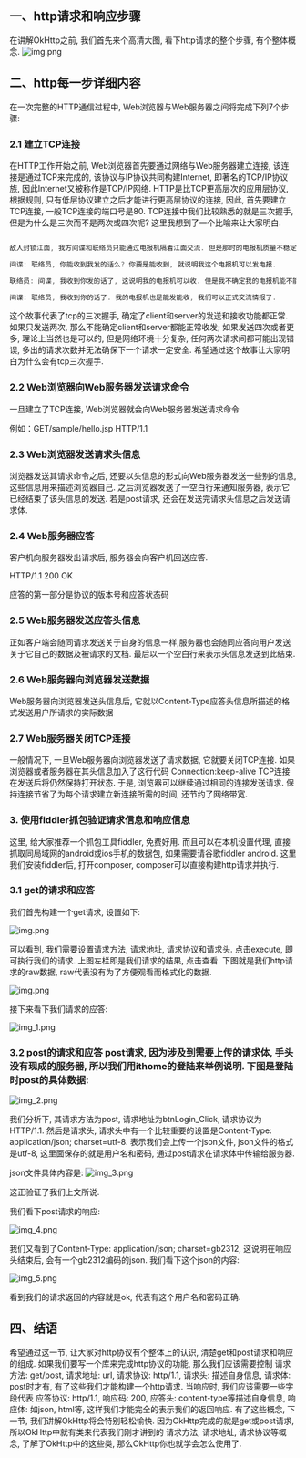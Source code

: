 ## 一、http请求和响应步骤

在讲解OkHttp之前, 我们首先来个高清大图, 看下http请求的整个步骤, 有个整体概念.
![img.png](pic/0201_理解http的请求过程.png)

## 二、http每一步详细内容

在一次完整的HTTP通信过程中, Web浏览器与Web服务器之间将完成下列7个步骤:

### 2.1 建立TCP连接

在HTTP工作开始之前, Web浏览器首先要通过网络与Web服务器建立连接, 该连接是通过TCP来完成的, 该协议与IP协议共同构建Internet, 即著名的TCP/IP协议族,
因此Internet又被称作是TCP/IP网络. HTTP是比TCP更高层次的应用层协议, 根据规则, 只有低层协议建立之后才能进行更高层协议的连接, 因此, 首先要建立TCP连接,
一般TCP连接的端口号是80. TCP连接中我们比较熟悉的就是三次握手, 但是为什么是三次而不是两次或四次呢? 这里我想到了一个比喻来让大家明白.

```c

敌人封锁江面, 我方间谍和联络员只能通过电报机隔着江面交流. 但是那时的电报机质量不稳定, 有可能会出现失灵的情况. 所以就出现了如下对话:

间谍: 联络员, 你能收到我发的话么? 你要是能收到, 就说明我这个电报机可以发电报.

联络员: 间谍, 我收到你发的话了, 这说明我的电报机可以收. 但是我不确定我的电报机能不能发, 你能收到我发的这句话么? 你要是能收到, 就说明我的电报机是可以发电报的.

间谍: 联络员, 我收到你的话了. 我的电报机也是能发能收, 我们可以正式交流情报了.

```

这个故事代表了tcp的三次握手, 确定了client和server的发送和接收功能都正常. 如果只发送两次, 那么不能确定client和server都能正常收发; 如果发送四次或者更多,
理论上当然也是可以的, 但是网络环境十分复杂, 任何两次请求间都可能出现错误, 多出的请求次数并无法确保下一个请求一定安全. 希望通过这个故事让大家明白为什么会有tcp三次握手.

### 2.2 Web浏览器向Web服务器发送请求命令

一旦建立了TCP连接, Web浏览器就会向Web服务器发送请求命令

例如：GET/sample/hello.jsp HTTP/1.1

### 2.3 Web浏览器发送请求头信息

浏览器发送其请求命令之后, 还要以头信息的形式向Web服务器发送一些别的信息, 这些信息用来描述浏览器自己. 之后浏览器发送了一空白行来通知服务器, 表示它已经结束了该头信息的发送.
若是post请求, 还会在发送完请求头信息之后发送请求体.

### 2.4 Web服务器应答

客户机向服务器发出请求后, 服务器会向客户机回送应答.

HTTP/1.1 200 OK

应答的第一部分是协议的版本号和应答状态码

### 2.5 Web服务器发送应答头信息

正如客户端会随同请求发送关于自身的信息一样,服务器也会随同应答向用户发送关于它自己的数据及被请求的文档. 最后以一个空白行来表示头信息发送到此结束.

### 2.6 Web服务器向浏览器发送数据

Web服务器向浏览器发送头信息后, 它就以Content-Type应答头信息所描述的格式发送用户所请求的实际数据

### 2.7 Web服务器关闭TCP连接

一般情况下, 一旦Web服务器向浏览器发送了请求数据, 它就要关闭TCP连接. 如果浏览器或者服务器在其头信息加入了这行代码 Connection:keep-alive
TCP连接在发送后将仍然保持打开状态. 于是, 浏览器可以继续通过相同的连接发送请求. 保持连接节省了为每个请求建立新连接所需的时间, 还节约了网络带宽.

### 3. 使用fiddler抓包验证请求信息和响应信息

这里, 给大家推荐一个抓包工具fiddler, 免费好用. 而且可以在本机设置代理, 直接抓取同局域网的android或ios手机的数据包, 如果需要请谷歌fiddler android.
这里我们安装fiddler后, 打开composer, composer可以直接构建http请求并执行.

### 3.1 get的请求和应答

我们首先构建一个get请求, 设置如下:

![img.png](pic/0202_构建一个get请求.png)

可以看到, 我们需要设置请求方法, 请求地址, 请求协议和请求头. 点击execute, 即可执行我们的请求. 上图左栏即是我们请求的结果, 点击查看. 下图就是我们http请求的raw数据,
raw代表没有为了方便观看而格式化的数据.

![img.png](img.png)

接下来看下我们请求的应答:

![img_1.png](img_1.png)

### 3.2 post的请求和应答 post请求, 因为涉及到需要上传的请求体, 手头没有现成的服务器, 所以我们用ithome的登陆来举例说明. 下图是登陆时post的具体数据:

![img_2.png](img_2.png)

我们分析下, 其请求方法为post, 请求地址为btnLogin_Click, 请求协议为HTTP/1.1. 然后是请求头, 请求头中有一个比较重要的设置是Content-Type:
application/json; charset=utf-8. 表示我们会上传一个json文件, json文件的格式是utf-8, 这里面保存的就是用户名和密码,
通过post请求在请求体中传输给服务器.

json文件具体内容是:
![img_3.png](img_3.png)

这正验证了我们上文所说.

我们看下post请求的响应:

![img_4.png](img_4.png)

我们又看到了Content-Type: application/json; charset=gb2312, 这说明在响应头结束后, 会有一个gb2312编码的json. 我们看下这个json的内容:

![img_5.png](img_5.png)

看到我们的请求返回的内容就是ok, 代表有这个用户名和密码正确.

## 四、结语

希望通过这一节, 让大家对http协议有个整体上的认识, 清楚get和post请求和响应的组成. 如果我们要写一个库来完成http协议的功能, 那么我们应该需要控制 请求方法: get/post,
请求地址: url, 请求协议: http/1.1, 请求头: 描述自身信息, 请求体:
post时才有, 有了这些我们才能构建一个http请求. 当响应时, 我们应该需要一些字段代表 应答协议: http/1.1, 响应码: 200, 应答头: content-type等描述自身信息,
响应体: 如json, html等, 这样我们才能完全的表示我们的返回响应. 有了这些概念, 下一节, 我们讲解OkHttp将会特别轻松愉快. 因为OkHttp完成的就是get或post请求,
所以OkHttp中就有类来代表我们刚才讲到的 请求方法, 请求地址, 请求协议等概念, 了解了OkHttp中的这些类, 那么OkHttp你也就学会怎么使用了.






